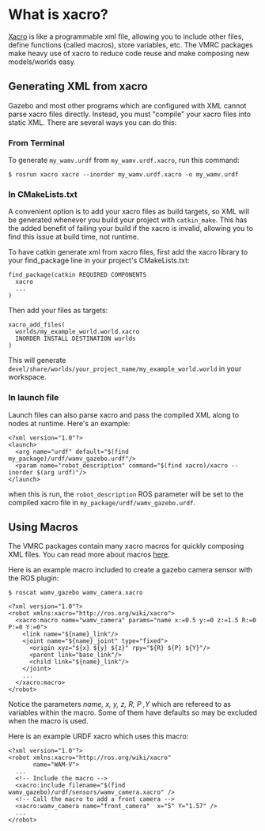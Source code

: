 # What is xacro?
[Xacro](http://wiki.ros.org/xacro) is like a programmable xml file, allowing you to include other files, define functions (called macros), store variables, etc. The VMRC packages make heavy use of xacro to reduce code reuse and make composing new models/worlds easy.

## Generating XML from xacro
Gazebo and most other programs which are configured with XML cannot parse xacro files directly. Instead, you must "compile" your xacro files into static XML. There are several ways you can do this:
### From Terminal
To generate ```my_wamv.urdf``` from ```my_wamv.urdf.xacro```, run this command:

```$ rosrun xacro xacro --inorder my_wamv.urdf.xacro -o my_wamv.urdf```
### In CMakeLists.txt
A convenient option is to add your xacro files as build targets, so XML will be generated whenever you build your project with ```catkin_make```. This has the added benefit of failing your build if the xacro is invalid, allowing you to find this issue at build time, not runtime.

To have catkin generate xml from xacro files, first add the xacro library to your find_package line in your project's CMakeLists.txt:
```
find_package(catkin REQUIRED COMPONENTS
  xacro
  ...
)
```
Then add your files as targets:
```
xacro_add_files(
  worlds/my_example_world.world.xacro
  INORDER INSTALL DESTINATION worlds
)
```
This will generate ```devel/share/worlds/your_project_name/my_example_world.world``` in your workspace.

### In launch file
Launch files can also parse xacro and pass the compiled XML along to nodes at runtime. Here's an example:
```
<?xml version="1.0"?>
<launch>
  <arg name="urdf" default="$(find my_package)/urdf/wamv_gazebo.urdf"/>
  <param name="robot_description" command="$(find xacro)/xacro --inorder $(arg urdf)"/>
</launch>
```
when this is run, the ```robot_description``` ROS parameter will be set to the compiled xacro file in ```my_package/urdf/wamv_gazebo.urdf```.

## Using Macros
The VMRC packages contain many xacro macros for quickly composing XML files. You can read more about macros [here](http://wiki.ros.org/xacro#Macros). 

Here is an example macro included to create a gazebo camera sensor with the ROS plugin:
```
$ roscat wamv_gazebo wamv_camera.xacro 
```
```
<?xml version="1.0"?>
<robot xmlns:xacro="http://ros.org/wiki/xacro">
  <xacro:macro name="wamv_camera" params="name x:=0.5 y:=0 z:=1.5 R:=0 P:=0 Y:=0">
    <link name="${name}_link"/>
    <joint name="${name}_joint" type="fixed">
      <origin xyz="${x} ${y} ${z}" rpy="${R} ${P} ${Y}"/>
      <parent link="base_link"/>
      <child link="${name}_link"/>
    </joint>       
    ...
  </xacro:macro>
</robot>
```
Notice the parameters *name, x, y, z, R, P ,Y* which are refereed to as variables within the macro. Some of them have defaults so may be excluded when the macro is used.

Here is an example URDF xacro which uses this macro:
```
<?xml version="1.0"?>
<robot xmlns:xacro="http://ros.org/wiki/xacro"
       name="WAM-V">
  ...
  <!-- Include the macro -->
  <xacro:include filename="$(find wamv_gazebo)/urdf/sensors/wamv_camera.xacro" />
  <!-- Call the macro to add a front camera -->
  <xacro:wamv_camera name="front_camera"  x="5" Y="1.57" />
  ...
</robot>
```